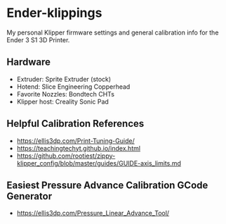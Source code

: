 # Ender-klippings
My personal Klipper firmware settings and general calibration info for the Ender 3 S1 3D Printer. 

## Hardware
- Extruder: Sprite Extruder (stock)
- Hotend: Slice Engineering Copperhead
- Favorite Nozzles: Bondtech CHTs
- Klipper host: Creality Sonic Pad

## Helpful Calibration References
- https://ellis3dp.com/Print-Tuning-Guide/
- https://teachingtechyt.github.io/index.html
- https://github.com/rootiest/zippy-klipper_config/blob/master/guides/GUIDE-axis_limits.md

## Easiest Pressure Advance Calibration GCode Generator
- https://ellis3dp.com/Pressure_Linear_Advance_Tool/
